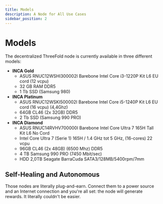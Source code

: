 ```yaml
---
title: Models
description: A Node for All Use Cases
sidebar_position: 2
---
```


# Models

The decentralized ThreeFold node is currently available in three different models:

- **INCA Gold**
  - ASUS RNUC12WSHI300002I Barebone Intel Core i3-1220P Kit L6 EU cord (12 vcpu)
  - 32 GB RAM DDR5
  - 1 Tb SSD (Samsung 980)
- **INCA Platinum**
  - ASUS RNUC12WSKI500002I Barebone Intel Core i5-1240P Kit L6 EU cord (16 vcpu) (4,4Ghz)
  - 64GB CL46 (2x 32GB) DDR5
  - 2 Tb SSD (Samsung 990 PRO)
- **INCA Diamond**
  - ASUS RNUC14RVHV700000I Barebone Intel Core Ultra 7 165H Tall Kit L6 No Cord
  - Intel Core Ultra 7 (Serie 1) 165H / 1.4 GHz tot 5 GHz, (16-cores) 22 vcpu
  - 96GB CL46 (2x 48GB) (6500 Mhz) DDR5
  - 4 TB Samsung 990 PRO (7450 Mbit/sec)
  - HDD 2,0TB Seagate BarraCuda SATA3/128MB/5400rpm/7mm


## Self-Healing and Autonomous

Those nodes are literally plug-and-earn. Connect them to a power source and an Internet connection and you're all set: the node will generate rewards. It literally couldn't be easier.